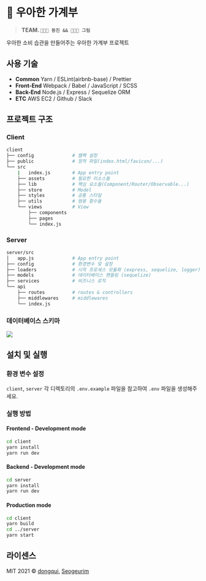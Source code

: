 # 💸 우아한 가계부

> **TEAM. `🧑🏻‍💻 동진 && 👩🏻‍💻 그림`**

우아한 소비 습관을 만들어주는 우아한 가계부 프로젝트

## 사용 기술

- **Common** Yarn / ESLint(airbnb-base) / Prettier
- **Front-End** Webpack / Babel / JavaScript / SCSS
- **Back-End** Node.js / Express / Sequelize ORM
- **ETC** AWS EC2 / Github / Slack

## 프로젝트 구조

### Client

```bash
client
├── config              # 웹팩 설정
├── public              # 정적 파일(index.html/favicon/...)
└── src
    |   index.js        # App entry point
    ├── assets          # 필요한 리소스들
    ├── lib             # 핵심 요소들(Component/Router/Observable...)
    ├── store           # Model
    ├── styles          # 공통 스타일
    ├── utils           # 범용 함수들
    └── views           # View
        ├── components
        ├── pages
        └── index.js
```

### Server

```bash
server/src
│   app.js              # App entry point
├── config              # 환경변수 및 설정
├── loaders             # 시작 프로세스 모듈화 (express, sequelize, logger)
├── models              # 데이터베이스 핸들링 (sequelize)
├── services            # 비즈니스 로직
└── api
    ├── routes          # routes & controllers
    ├── middlewares     # middlewares
    └── index.js
```

### 데이터베이스 스키마

![](https://i.imgur.com/Lg7h8Nb.png)

## 설치 및 실행

### 환경 변수 설정

`client`, `server` 각 디렉토리의 `.env.example` 파일을 참고하여 `.env` 파일을 생성해주세요.

### 실행 방법

#### Frontend - Development mode

```bash
cd client
yarn install
yarn run dev
```

#### Backend - Development mode

```bash
cd server
yarn install
yarn run dev
```

#### Production mode

```bash
cd client
yarn build
cd ../server
yarn start
```

## 라이센스

MIT 2021 © [dongqui](https://github.com/dongqui), [Seogeurim](https://github.com/Seogeurim)
